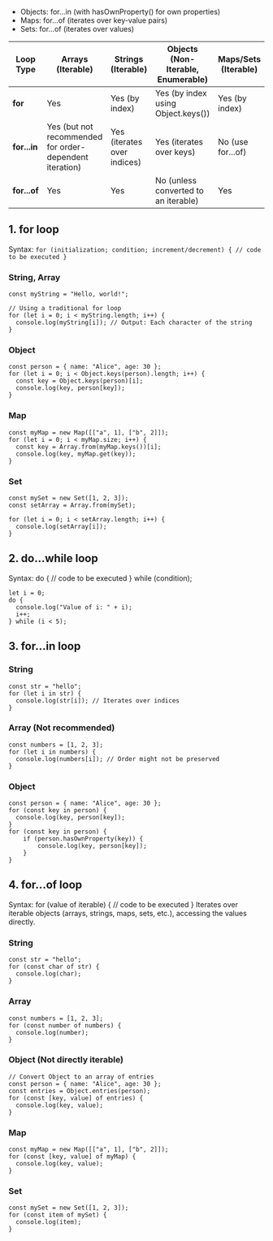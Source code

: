 
+ Objects: for...in (with hasOwnProperty() for own properties)
+ Maps: for...of (iterates over key-value pairs)
+ Sets: for...of (iterates over values)

| Loop Type | Arrays (Iterable) | Strings (Iterable) | Objects (Non-Iterable, Enumerable) | Maps/Sets (Iterable) |
|---|---|---|---|---|
| **for** | Yes | Yes (by index) | Yes (by index using Object.keys()) | Yes (by index) |
| **for...in** | Yes (but not recommended for order-dependent iteration) | Yes (iterates over indices) | Yes (iterates over keys) | No (use for...of) |
| **for...of** | Yes | Yes | No (unless converted to an iterable) | Yes |


## 1. for loop
  Syntax: `for (initialization; condition; increment/decrement) { // code to be executed }`
### String, Array
```
const myString = "Hello, world!";

// Using a traditional for loop
for (let i = 0; i < myString.length; i++) {
  console.log(myString[i]); // Output: Each character of the string
}
```
### Object
```
const person = { name: "Alice", age: 30 };
for (let i = 0; i < Object.keys(person).length; i++) {
  const key = Object.keys(person)[i];
  console.log(key, person[key]); 
}
```
### Map
```
const myMap = new Map([["a", 1], ["b", 2]]);
for (let i = 0; i < myMap.size; i++) {
  const key = Array.from(myMap.keys())[i];
  console.log(key, myMap.get(key)); 
}
```
### Set
```
const mySet = new Set([1, 2, 3]);
const setArray = Array.from(mySet); 

for (let i = 0; i < setArray.length; i++) {
  console.log(setArray[i]); 
}
```
## 2. do...while loop
Syntax: do { // code to be executed } while (condition);
```
let i = 0;
do {
  console.log("Value of i: " + i);
  i++;
} while (i < 5);
```
## 3. for...in loop
### String
```
const str = "hello";
for (let i in str) {
  console.log(str[i]); // Iterates over indices
}
```
### Array (Not recommended) 
```
const numbers = [1, 2, 3];
for (let i in numbers) {
  console.log(numbers[i]); // Order might not be preserved
}
```
### Object
```
const person = { name: "Alice", age: 30 };
for (const key in person) {
  console.log(key, person[key]);
}
for (const key in person) {
    if (person.hasOwnProperty(key)) {
        console.log(key, person[key]);
    }
}
```

## 4. for...of loop
Syntax: for (value of iterable) { // code to be executed }
 Iterates over iterable objects (arrays, strings, maps, sets, etc.), accessing the values directly.
### String
```
const str = "hello";
for (const char of str) {
  console.log(char);
}
```
### Array
```
const numbers = [1, 2, 3];
for (const number of numbers) {
  console.log(number);
}
```
### Object (Not directly iterable)
```
// Convert Object to an array of entries
const person = { name: "Alice", age: 30 };
const entries = Object.entries(person);
for (const [key, value] of entries) {
  console.log(key, value);
}
```
### Map
```
const myMap = new Map([["a", 1], ["b", 2]]);
for (const [key, value] of myMap) {
  console.log(key, value);
}
```
### Set
```
const mySet = new Set([1, 2, 3]);
for (const item of mySet) {
  console.log(item);
}
```
